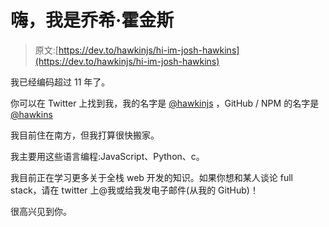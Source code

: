 # 嗨，我是乔希·霍金斯

> 原文:[https://dev.to/hawkinjs/hi-im-josh-hawkins](https://dev.to/hawkinjs/hi-im-josh-hawkins)

我已经编码超过 11 年了。

你可以在 Twitter 上找到我，我的名字是 [@hawkinjs](https://twitter.com/hawkinjs) ，GitHub / NPM 的名字是 [@hawkins](https://github.com/hawkins)

我目前住在南方，但我打算很快搬家。

我主要用这些语言编程:JavaScript、Python、c。

我目前正在学习更多关于全栈 web 开发的知识。如果你想和某人谈论 full stack，请在 twitter 上@我或给我发电子邮件(从我的 GitHub)！

很高兴见到你。